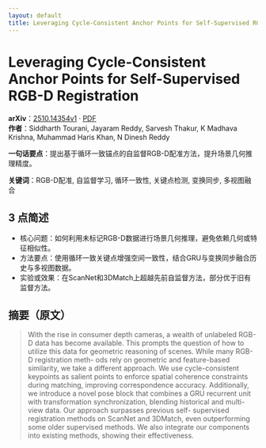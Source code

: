 ```yaml
---
layout: default
title: Leveraging Cycle-Consistent Anchor Points for Self-Supervised RGB-D Registration
---
```


# Leveraging Cycle-Consistent Anchor Points for Self-Supervised RGB-D Registration
**arXiv**：[2510.14354v1](https://arxiv.org/abs/2510.14354) · [PDF](https://arxiv.org/pdf/2510.14354.pdf)  
**作者**：Siddharth Tourani, Jayaram Reddy, Sarvesh Thakur, K Madhava Krishna, Muhammad Haris Khan, N Dinesh Reddy  

**一句话要点**：提出基于循环一致锚点的自监督RGB-D配准方法，提升场景几何推理精度。

**关键词**：RGB-D配准, 自监督学习, 循环一致性, 关键点检测, 变换同步, 多视图融合

## 3 点简述
- 核心问题：如何利用未标记RGB-D数据进行场景几何推理，避免依赖几何或特征相似性。
- 方法要点：使用循环一致关键点增强空间一致性，结合GRU与变换同步融合历史与多视图数据。
- 实验或效果：在ScanNet和3DMatch上超越先前自监督方法，部分优于旧有监督方法。

## 摘要（原文）

> With the rise in consumer depth cameras, a wealth of unlabeled RGB-D data has
> become available. This prompts the question of how to utilize this data for
> geometric reasoning of scenes. While many RGB-D registration meth- ods rely on
> geometric and feature-based similarity, we take a different approach. We use
> cycle-consistent keypoints as salient points to enforce spatial coherence
> constraints during matching, improving correspondence accuracy. Additionally,
> we introduce a novel pose block that combines a GRU recurrent unit with
> transformation synchronization, blending historical and multi-view data. Our
> approach surpasses previous self- supervised registration methods on ScanNet
> and 3DMatch, even outperforming some older supervised methods. We also
> integrate our components into existing methods, showing their effectiveness.


